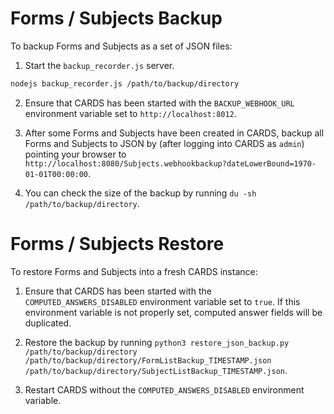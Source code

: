 Forms / Subjects Backup
=======================

To backup Forms and Subjects as a set of JSON files:

1. Start the `backup_recorder.js` server.
```bash
nodejs backup_recorder.js /path/to/backup/directory
```

2. Ensure that CARDS has been started with the `BACKUP_WEBHOOK_URL`
environment variable set to `http://localhost:8012`.

3. After some Forms and Subjects have been created in CARDS, backup all
Forms and Subjects to JSON by (after logging into CARDS as `admin`)
pointing your browser to
`http://localhost:8080/Subjects.webhookbackup?dateLowerBound=1970-01-01T00:00:00`.

4. You can check the size of the backup by running `du -sh /path/to/backup/directory`.

Forms / Subjects Restore
========================

To restore Forms and Subjects into a fresh CARDS instance:

1. Ensure that CARDS has been started with the `COMPUTED_ANSWERS_DISABLED`
environment variable set to `true`. If this environment variable is not
properly set, computed answer fields will be duplicated.

2. Restore the backup by running `python3 restore_json_backup.py /path/to/backup/directory /path/to/backup/directory/FormListBackup_TIMESTAMP.json /path/to/backup/directory/SubjectListBackup_TIMESTAMP.json`.

3. Restart CARDS without the `COMPUTED_ANSWERS_DISABLED` environment variable.
